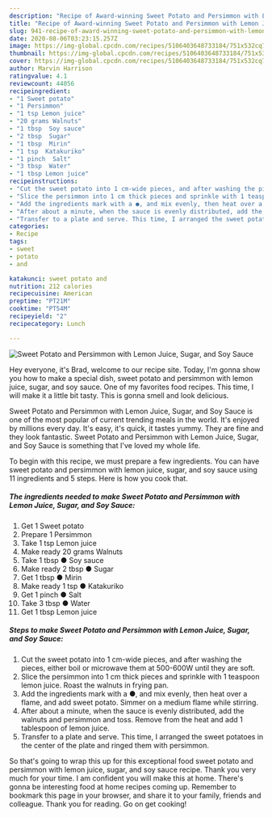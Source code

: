 ```yaml
---
description: "Recipe of Award-winning Sweet Potato and Persimmon with Lemon Juice, Sugar, and Soy Sauce"
title: "Recipe of Award-winning Sweet Potato and Persimmon with Lemon Juice, Sugar, and Soy Sauce"
slug: 941-recipe-of-award-winning-sweet-potato-and-persimmon-with-lemon-juice-sugar-and-soy-sauce
date: 2020-08-06T03:23:15.257Z
image: https://img-global.cpcdn.com/recipes/5106403648733184/751x532cq70/sweet-potato-and-persimmon-with-lemon-juice-sugar-and-soy-sauce-recipe-main-photo.jpg
thumbnail: https://img-global.cpcdn.com/recipes/5106403648733184/751x532cq70/sweet-potato-and-persimmon-with-lemon-juice-sugar-and-soy-sauce-recipe-main-photo.jpg
cover: https://img-global.cpcdn.com/recipes/5106403648733184/751x532cq70/sweet-potato-and-persimmon-with-lemon-juice-sugar-and-soy-sauce-recipe-main-photo.jpg
author: Marvin Harrison
ratingvalue: 4.1
reviewcount: 44056
recipeingredient:
- "1 Sweet potato"
- "1 Persimmon"
- "1 tsp Lemon juice"
- "20 grams Walnuts"
- "1 tbsp  Soy sauce"
- "2 tbsp  Sugar"
- "1 tbsp  Mirin"
- "1 tsp  Katakuriko"
- "1 pinch  Salt"
- "3 tbsp  Water"
- "1 tbsp Lemon juice"
recipeinstructions:
- "Cut the sweet potato into 1 cm-wide pieces, and after washing the pieces, either boil or microwave them at 500-600W until they are soft."
- "Slice the persimmon into 1 cm thick pieces and sprinkle with 1 teaspoon lemon juice. Roast the walnuts in frying pan."
- "Add the ingredients mark with a ●, and mix evenly, then heat over a flame, and add sweet potato. Simmer on a medium flame while stirring."
- "After about a minute, when the sauce is evenly distributed, add the walnuts and persimmon and toss. Remove from the heat and add 1 tablespoon of lemon juice."
- "Transfer to a plate and serve. This time, I arranged the sweet potatoes in the center of the plate and ringed them with persimmon."
categories:
- Recipe
tags:
- sweet
- potato
- and

katakunci: sweet potato and 
nutrition: 212 calories
recipecuisine: American
preptime: "PT21M"
cooktime: "PT54M"
recipeyield: "2"
recipecategory: Lunch

---
```



![Sweet Potato and Persimmon with Lemon Juice, Sugar, and Soy Sauce](https://img-global.cpcdn.com/recipes/5106403648733184/751x532cq70/sweet-potato-and-persimmon-with-lemon-juice-sugar-and-soy-sauce-recipe-main-photo.jpg)

Hey everyone, it's Brad, welcome to our recipe site. Today, I'm gonna show you how to make a special dish, sweet potato and persimmon with lemon juice, sugar, and soy sauce. One of my favorites food recipes. This time, I will make it a little bit tasty. This is gonna smell and look delicious.

Sweet Potato and Persimmon with Lemon Juice, Sugar, and Soy Sauce is one of the most popular of current trending meals in the world. It's enjoyed by millions every day. It's easy, it's quick, it tastes yummy. They are fine and they look fantastic. Sweet Potato and Persimmon with Lemon Juice, Sugar, and Soy Sauce is something that I've loved my whole life.




To begin with this recipe, we must prepare a few ingredients. You can have sweet potato and persimmon with lemon juice, sugar, and soy sauce using 11 ingredients and 5 steps. Here is how you cook that.

<!--inarticleads1-->

##### The ingredients needed to make Sweet Potato and Persimmon with Lemon Juice, Sugar, and Soy Sauce:

1. Get 1 Sweet potato
1. Prepare 1 Persimmon
1. Take 1 tsp Lemon juice
1. Make ready 20 grams Walnuts
1. Take 1 tbsp ● Soy sauce
1. Make ready 2 tbsp ● Sugar
1. Get 1 tbsp ● Mirin
1. Make ready 1 tsp ● Katakuriko
1. Get 1 pinch ● Salt
1. Take 3 tbsp ● Water
1. Get 1 tbsp Lemon juice




<!--inarticleads2-->

##### Steps to make Sweet Potato and Persimmon with Lemon Juice, Sugar, and Soy Sauce:

1. Cut the sweet potato into 1 cm-wide pieces, and after washing the pieces, either boil or microwave them at 500-600W until they are soft.
1. Slice the persimmon into 1 cm thick pieces and sprinkle with 1 teaspoon lemon juice. Roast the walnuts in frying pan.
1. Add the ingredients mark with a ●, and mix evenly, then heat over a flame, and add sweet potato. Simmer on a medium flame while stirring.
1. After about a minute, when the sauce is evenly distributed, add the walnuts and persimmon and toss. Remove from the heat and add 1 tablespoon of lemon juice.
1. Transfer to a plate and serve. This time, I arranged the sweet potatoes in the center of the plate and ringed them with persimmon.




So that's going to wrap this up for this exceptional food sweet potato and persimmon with lemon juice, sugar, and soy sauce recipe. Thank you very much for your time. I am confident you will make this at home. There's gonna be interesting food at home recipes coming up. Remember to bookmark this page in your browser, and share it to your family, friends and colleague. Thank you for reading. Go on get cooking!

